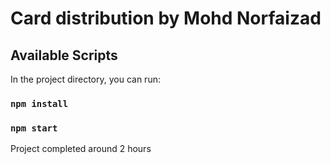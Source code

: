 
# Card distribution by Mohd  Norfaizad

## Available Scripts

In the project directory, you can run:
### `npm install`
### `npm start`

Project completed around 2 hours